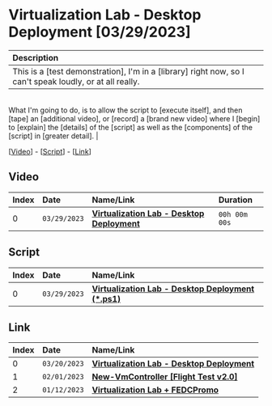 # Virtualization Lab - Desktop Deployment [03/29/2023]

| Description |
|:------------|
| This is a [test demonstration], I'm in a [library] right now, so I can't speak loudly, or at all really.<br>
<br>
What I'm going to do, is to allow the script to [execute itself], and then [tape] an [additional video], or [record] a [brand new video] where I [begin] to [explain] the [details] of the [script] as well as the [components] of the [script] in [greater detail]. |

[[Video](#video)] - [[Script](#script)] - [[Link](#link)]

## Video

| Index | Date         | Name/Link                                                            | Duration      |
|:------|:-------------|:---------------------------------------------------------------------|:--------------|
| 0     | `03/29/2023` | **[Virtualization Lab - Desktop Deployment](https://youtu.be/hash)** | `00h 00m 00s` |

## Script

| Index | Date         | Name/Link                                                                                                                                                                                 |
|:------|:-------------|:------------------------------------------------------------------------------------------------------------------------------------------------------------------------------------------|
| 0     | `03/29/2023` | **[Virtualization Lab - Desktop Deployment (*.ps1)](https://github.com/mcc85s/FightingEntropy/blob/main/Video/20230329/2023_0329-(Virtualization%20Lab%20-%20Desktop%20Deployment).ps1)** |

## Link

| Index | Date         | Name/Link                                                                   |
|:------|:-------------|:----------------------------------------------------------------------------|
| 0     | `03/20/2023` | **[Virtualization Lab - Desktop Deployment](https://youtu.be/i2_fafoIx6I)** |
| 1     | `02/01/2023` | **[New-VmController [Flight Test v2.0]](https://youtu.be/nqTOmNIilxw)**     |
| 2     | `01/12/2023` | **[Virtualization Lab + FEDCPromo](https://youtu.be/9v7uJHF-cGQ)**          |
